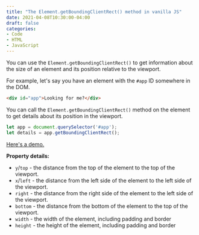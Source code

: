 ```yaml
---
title: "The Element.getBoundingClientRect() method in vanilla JS"
date: 2021-04-08T10:30:00-04:00
draft: false
categories:
- Code
- HTML
- JavaScript
---
```


You can use the `Element.getBoundingClientRect()` to get information about the size of an element and its position relative to the viewport.

For example, let's say you have an element with the `#app` ID somewhere in the DOM.

```html
<div id="app">Looking for me?</div>
```

You can call the `Element.getBoundingClientRect()` method on the element to get details about its position in the viewport.

```js
let app = document.querySelector('#app');
let details = app.getBoundingClientRect();
```

[Here's a demo.](https://codepen.io/cferdinandi/pen/GRrOZNP)

**Property details:**

- `y`/`top` - the distance from the top of the element to the top of the viewport.
- `x`/`left` - the distance from the left side of the element to the left side of the viewport.
- `right` - the distance from the right side of the element to the left side of the viewport.
- `bottom` - the distance from the bottom of the element to the top of the viewport.
- `width` - the width of the element, including padding and border
- `height` - the height of the element, including padding and border